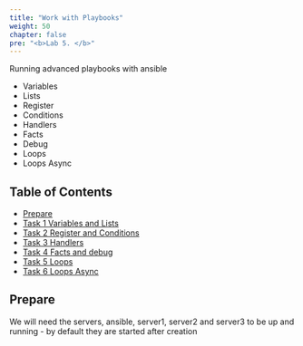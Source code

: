 ```yaml
---
title: "Work with Playbooks"
weight: 50
chapter: false
pre: "<b>Lab 5. </b>"
---
```


Running advanced playbooks with ansible

* Variables
* Lists
* Register
* Conditions
* Handlers
* Facts
* Debug
* Loops
* Loops Async

## Table of Contents

- [Prepare](#prepare)
- [Task 1 Variables and Lists](task1)
- [Task 2 Register and Conditions](task2)
- [Task 3 Handlers](task3)
- [Task 4 Facts and debug](task4)
- [Task 5 Loops](task5)
- [Task 6 Loops Async](task6)

## Prepare

We will need the servers, ansible, server1, server2 and server3 to be up and running - by default they are started after creation
